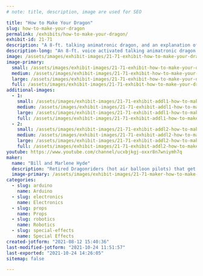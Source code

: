 ```yaml
---
# note: title, description, image are used for SEO

title: "How to Make Your Dragon"
slug: how-to-make-your-dragon
permalink: /exhibits/how-to-make-your-dragon/
exhibit-id: 21-71
description: "A 8-ft. talking animatronic dragon, and an explanation of microcontrollers and servos. "
description-long: "An 8-ft. voice activated talking animatronic dragon that will tell how it is made, from what microcontrollers, servos, linear actuators and other dragon parts are, as the maker converses with his creation."
image: /assets/images/exhibit-images/21-71-exhibit-how-to-make-your-dragon-sam-0033-large.JPG
image-primary: 
  small: /assets/images/exhibit-images/21-71-exhibit-how-to-make-your-dragon-sam-0033-small.JPG
  medium: /assets/images/exhibit-images/21-71-exhibit-how-to-make-your-dragon-sam-0033-medium.JPG
  large: /assets/images/exhibit-images/21-71-exhibit-how-to-make-your-dragon-sam-0033-large.JPG
  full: /assets/images/exhibit-images/21-71-exhibit-how-to-make-your-dragon-sam-0033-full.JPG
additional-images: 
  - 1:
    small: /assets/images/exhibit-images/21-71-exhibit-addl1-how-to-make-your-dragon-sam-0027-small.JPG
    medium: /assets/images/exhibit-images/21-71-exhibit-addl1-how-to-make-your-dragon-sam-0027-medium.JPG
    large: /assets/images/exhibit-images/21-71-exhibit-addl1-how-to-make-your-dragon-sam-0027-large.JPG
    full: /assets/images/exhibit-images/21-71-exhibit-addl1-how-to-make-your-dragon-sam-0027-full.JPG
  - 2:
    small: /assets/images/exhibit-images/21-71-exhibit-addl2-how-to-make-your-dragon-sam-0032-small.JPG
    medium: /assets/images/exhibit-images/21-71-exhibit-addl2-how-to-make-your-dragon-sam-0032-medium.JPG
    large: /assets/images/exhibit-images/21-71-exhibit-addl2-how-to-make-your-dragon-sam-0032-large.JPG
    full: /assets/images/exhibit-images/21-71-exhibit-addl2-how-to-make-your-dragon-sam-0032-full.JPG
youtube: https://www.youtube.com/channel/ucxbjkgj-oxxr8n7wniymh7q
maker: 
  name: "Bill and Marlene Hyde"
  description: "Retired Dragonriders (hot air balloon pilots) that get a kick out of making things "
  image-primary: /assets/images/exhibit-images/21-71-maker-how-to-make-your-dragon-bloonpilots-medium.jpg
categories: 
  - slug: arduino
    name: Arduino
  - slug: electronics
    name: Electronics
  - slug: props
    name: Props
  - slug: robotics
    name: Robotics
  - slug: special-effects
    name: Special Effects
created-jotform: "2021-08-12 15:40:36"
last-modified-jotform: "2021-10-24 11:51:57"
last-exported: "2021-10-24 14:26:05"
sitemap: false

---
```

